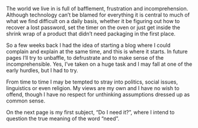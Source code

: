 The world we live in is full of bafflement, frustration and incomprehension. Although technology can’t be blamed for everything it is central to much of what we find difficult on a daily basis, whether it be figuring out how to recover a lost password, set the timer on the oven or just get inside the shrink wrap of a product that didn’t need packaging in the first place.

So a few weeks back I had the idea of starting a blog where I could complain and explain at the same time, and this is where it starts. In future pages I’ll try to unbaffle, to defrustrate and to make sense of the incomprehensible. Yes, I’ve taken on a huge task and I may fall at one of the early hurdles, but I had to try.

From time to time I may be tempted to stray into politics, social issues, linguistics or even religion. My views are my own and I have no wish to offend, though I have no respect for unthinking assumptions dressed up as common sense.

On the next page is my first subject, “Do I need it?”, where I intend to question the true meaning of the word “need”.